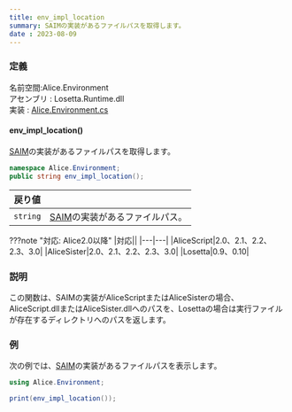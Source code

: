 ```yaml
---
title: env_impl_location
summary: SAIMの実装があるファイルパスを取得します。
date : 2023-08-09
---
```

### 定義
名前空間:Alice.Environment<br/>
アセンブリ : Losetta.Runtime.dll<br/>
実装 : [Alice.Environment.cs](https://github.com/WSOFT-Project/Losetta/blob/master/Losetta.Runtime/Alice.Environment.cs)

#### env_impl_location()

[SAIM](../../../general/saim.md)の実装があるファイルパスを取得します。

```cs title="AliceScript"
namespace Alice.Environment;
public string env_impl_location();
```

|戻り値| |
|-|-|
|`string`|[SAIM](../../../general/saim.md)の実装があるファイルパス。|

???note "対応: Alice2.0以降"
    |対応||
    |---|---|
    |AliceScript|2.0、2.1、2.2、2.3、3.0|
    |AliceSister|2.0、2.1、2.2、2.3、3.0|
    |Losetta|0.9、0.10|

### 説明
この関数は、SAIMの実装がAliceScriptまたはAliceSisterの場合、AliceScript.dllまたはAliceSister.dllへのパスを、Losettaの場合は実行ファイルが存在するディレクトリへのパスを返します。
### 例
次の例では、[SAIM](../../../general/saim.md)の実装があるファイルパスを表示します。

```cs title="AliceScript"
using Alice.Environment;

print(env_impl_location());
```